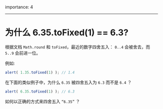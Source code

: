 importance: 4

---

# 为什么 6.35.toFixed(1) == 6.3?

根据文档 `Math.round` 和 `toFixed`，最近的数字四舍五入： `0..4` 会被舍去，而 `5..9` 会前进一位。

例如:

```js run
alert( 1.35.toFixed(1) ); // 1.4
```

在下面的类似例子中，为什么 `6.35` 被四舍五入为 `6.3` 而不是 `6.4` ？

```js run
alert( 6.35.toFixed(1) ); // 6.3
```

如何以正确的方式来四舍五入 `“6.35”` ？

